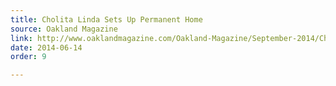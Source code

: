 ```yaml
---
title: Cholita Linda Sets Up Permanent Home
source: Oakland Magazine
link: http://www.oaklandmagazine.com/Oakland-Magazine/September-2014/Cholita-Linda-Sets-Up-Permanent-Home/
date: 2014-06-14
order: 9

---
```

